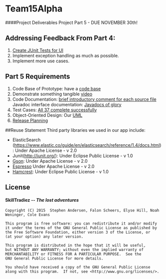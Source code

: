 # Team15Alpha
####Project Deliverables 
Project Part 5 - DUE NOVEMBER 30th! 

## Addressing Feedback From Part 4:
  1. [Create JUnit Tests for UI](https://github.com/evhill/Team15Alpha/blob/master/Skill/app/src/androidTest/java/com/skilltradiez/skilltraderz/EspressoTest.java)
  2. Implement exception handling as much as possible.
  3. Implement more use cases. 

## Part 5 Requirements
   1. Code Base of Prototype: have a [code base](https://github.com/CMPUT301F15T15/Team15Alpha)
   2. Demonstrate something tangible [video](https://github.com/CMPUT301F15T15/Team15Alpha/blob/master/p4.mp4) 
   3. Code Documentation: [brief introductory comment for each source file](https://github.com/CMPUT301F15T15/Team15Alpha/wiki/Brief-Comment-For-Each-File)
   Javadoc interface documentation: [Javadocs of glory](https://github.com/CMPUT301F15T15/Team15Alpha/tree/master/docs/Javadocs)
   4. Test Cases: [All 37 complete successfully](https://github.com/CMPUT301F15T15/Team15Alpha/tree/master/Skill/app/src/androidTest/java/com/skilltradiez/skilltraderz)
   5. Object-Oriented Design: Our [UML](https://github.com/CMPUT301F15T15/Team15Alpha/tree/master/docs/UML)
   6. [Release Planning](https://github.com/CMPUT301F15T15/Team15Alpha/wiki/Release-Planning)


##Reuse Statement 
  Third party libraries we used in our app include:
  
  * ElasticSearch (https://www.elastic.co/guide/en/elasticsearch/reference/1.4/docs.html): Under Apache License - v 2.0 
  * Junit(http://junit.org/): Under Eclipse Public License - v 1.0
  * [Gson](https://github.com/google/gson): Under Apache License - v 2.0 
  * [Espresso](http://developer.android.com/training/testing/ui-testing/espresso-testing.html#setup) Under Apache License - v 2.0 
  * [Hamcrest](https://code.google.com/p/hamcrest/): Under Eclipse Public License - v 1.0

## License 
####   __SkillTradiez__ -- _The lost adventures_
   
    Copyright (C) 2015  Stephen Andersen, Falon Scheers, Elyse Hill, Noah Weninger, Cole Evans

    This program is free software: you can redistribute it and/or modify
    it under the terms of the GNU General Public License as published by
    the Free Software Foundation, either version 3 of the License, or
    (at your option) any later version.

    This program is distributed in the hope that it will be useful,
    but WITHOUT ANY WARRANTY; without even the implied warranty of
    MERCHANTABILITY or FITNESS FOR A PARTICULAR PURPOSE.  See the
    GNU General Public License for more details.

    You should have received a copy of the GNU General Public License
    along with this program.  If not, see <http://www.gnu.org/licenses/>.
